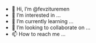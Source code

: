 - 👋 Hi, I’m @fevzituremen
- 👀 I’m interested in ...
- 🌱 I’m currently learning ...
- 💞️ I’m looking to collaborate on ...
- 📫 How to reach me ...

